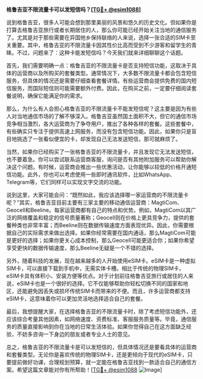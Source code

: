 **格鲁吉亚不限流量卡可以发短信吗？[[TG💪+ @esim1088](https://t.me/s/esim1088)]**

说到格鲁吉亚，很多人可能会想到那里美丽的风景和悠久的历史文化。但如果你是打算去格鲁吉亚旅行或者长期居住的人，那么你可能已经开始关注当地的通信服务了。尤其是对于那些需要在异国他乡保持联络的人来说，选择一张合适的SIM卡至关重要。其中，格鲁吉亚的不限流量卡因其性价比高而受到不少游客和留学生的青睐。不过，问题来了：这种卡能发短信吗？今天我们就来详细聊聊这个话题。

首先，我们需要明确一点：格鲁吉亚的不限流量卡是否支持短信功能，这取决于具体的运营商以及所购买的套餐类型。通常情况下，大多数不限流量卡都会包含短信服务，但具体的情况还是需要仔细查看套餐详情。有些运营商会提供免费的国内短信服务，而国际短信则可能需要额外付费。因此，在购买之前，一定要仔细阅读套餐说明，确保它能满足你的需求。

那么，为什么有人会担心格鲁吉亚的不限流量卡不能发短信呢？这主要是因为有些人对当地通信市场的了解不够深入。格鲁吉亚虽然国土面积不大，但它的通信市场竞争相当激烈，各大运营商为了争夺用户，推出了各种各样的套餐。这些套餐中，有些确实只专注于提供高速上网服务，而没有包含短信功能。因此，如果你只是盲目地挑选了一张看似便宜的卡，却发现自己无法发送短信，那可就麻烦了。

当然，如果你已经购买了一张格鲁吉亚的不限流量卡，并且发现它无法发送短信，也不要着急。你可以尝试联系运营商客服，询问是否有其他附加服务可以帮助你解决这个问题。有时候，运营商会推出一些优惠活动，让你能够以较低的价格开通短信功能。此外，你也可以考虑使用一些即时通讯软件，比如WhatsApp、Telegram等，它们同样可以实现文字交流的功能。

说到这里，大家可能会问：“既然如此，我应该选择哪一家运营商的不限流量卡呢？”其实，格鲁吉亚目前主要有三家主要的移动通信运营商：MagtiCom、Geocell和Beeline。每家运营商都有自己的特点和优势。例如，MagtiCom以其广泛的网络覆盖和稳定的信号质量著称；Geocell则在价格上更具竞争力，提供的套餐种类也非常丰富；而Beeline则在数据传输速度方面表现优异。因此，你需要根据自己的实际需求来做出选择。如果你经常需要在国内通话，那么MagtiCom可能是更好的选择；如果你更关心成本控制，那么Geocell可能更适合你；如果你希望享受更快的数据传输速度，那么Beeline无疑是一个不错的选择。

另外，随着科技的发展，现在越来越多的人开始使用eSIM卡。eSIM卡是一种虚拟SIM卡，可以直接下载到手机中，无需实体卡槽。相比于传统的物理SIM卡，eSIM卡具有体积小、安装方便等优点。对于计划前往格鲁吉亚旅行或居住的人来说，eSIM卡也是一个很好的选择。它不仅能够帮助你轻松切换不同的国家和地区，还能避免因丢失或损坏传统SIM卡而带来的不便。而且，许多运营商都支持eSIM卡，这意味着你可以更加灵活地选择适合自己的套餐。

最后，我想提醒大家，在选择格鲁吉亚的不限流量卡时，除了考虑短信功能外，还应该综合考量其他因素，如网络速度、资费标准、客服服务质量等。毕竟，通信服务的质量直接影响到你在当地的日常生活体验。如果你觉得自己在这方面缺乏经验，不妨多咨询一下身边的朋友或者专业人士的意见。

总之，格鲁吉亚的不限流量卡是可以发短信的，但具体情况还是要看具体的运营商和套餐类型。无论你是喜欢传统的物理SIM卡，还是更倾向于现代的eSIM卡，只要提前做好功课，合理规划预算，就一定能在格鲁吉亚找到一款适合自己的通信方案。希望这篇文章能对你有所帮助！[[TG💪+ @esim1088](https://t.me/s/esim1088) ![Image](https://i.postimg.cc/4NQfJmqS/Snipaste-2025-05-13-00-14-12.png)]